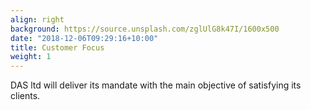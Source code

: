 ```yaml
---
align: right
background: https://source.unsplash.com/zglUlG8k47I/1600x500
date: "2018-12-06T09:29:16+10:00"
title: Customer Focus
weight: 1
---
```


DAS ltd will deliver its mandate with the main objective of satisfying its clients.
